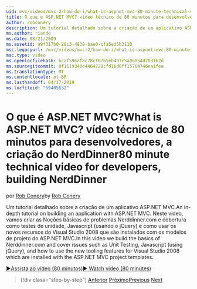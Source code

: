 ```yaml
---
uid: mvc/videos/mvc-2/how-do-i/what-is-aspnet-mvc-80-minute-technical-video-for-developers-building-nerddinner
title: O que é ASP.NET MVC? vídeo técnico de 80 minutos para desenvolvedores, a criação do NerdDinner | Microsoft Docs
author: robconery
description: Um tutorial detalhado sobre a criação de um aplicativo ASP.NET MVC. Neste vídeo, vamos criar as Noções básicas de problemas de Nerddinner.com e cobertura como testes de unidade,...
ms.author: riande
ms.date: 08/21/2009
ms.assetid: a9f317b0-28c3-4838-bae0-cfa5ed5b3110
msc.legacyurl: /mvc/videos/mvc-2/how-do-i/what-is-aspnet-mvc-80-minute-technical-video-for-developers-building-nerddinner
msc.type: video
ms.openlocfilehash: bcaf596af8c78cf0765eb407c5a06854d2031b2d
ms.sourcegitcommit: 0f1119340e4464720cfd16d0ff15764746ea1fea
ms.translationtype: MT
ms.contentlocale: pt-BR
ms.lasthandoff: 04/17/2019
ms.locfileid: "59405632"
---
```

# <a name="what-is-aspnet-mvc-80-minute-technical-video-for-developers-building-nerddinner"></a><span data-ttu-id="6d97a-105">O que é ASP.NET MVC?</span><span class="sxs-lookup"><span data-stu-id="6d97a-105">What is ASP.NET MVC?</span></span> <span data-ttu-id="6d97a-106">vídeo técnico de 80 minutos para desenvolvedores, a criação do NerdDinner</span><span class="sxs-lookup"><span data-stu-id="6d97a-106">80 minute technical video for developers, building NerdDinner</span></span>

<span data-ttu-id="6d97a-107">por [Rob Conery](https://github.com/robconery)</span><span class="sxs-lookup"><span data-stu-id="6d97a-107">by [Rob Conery](https://github.com/robconery)</span></span>

<span data-ttu-id="6d97a-108">Um tutorial detalhado sobre a criação de um aplicativo ASP.NET MVC.</span><span class="sxs-lookup"><span data-stu-id="6d97a-108">An in-depth tutorial on building an application with ASP.NET MVC.</span></span> <span data-ttu-id="6d97a-109">Neste vídeo, vamos criar as Noções básicas de problemas Nerddinner.com e cobertura como testes de unidade, Javascript (usando o jQuery) e como usar os novos recursos do Visual Studio 2008 que são instalados com os modelos de projeto do ASP.NET MVC.</span><span class="sxs-lookup"><span data-stu-id="6d97a-109">In this video we build the basics of Nerddinner.com and cover issues such as Unit Testing, Javascript (using jQuery), and how to use the new tooling features for Visual Studio 2008 which are installed with the ASP.NET MVC project templates.</span></span>

[<span data-ttu-id="6d97a-110">&#9654;Assista ao vídeo (80 minutos)</span><span class="sxs-lookup"><span data-stu-id="6d97a-110">&#9654; Watch video (80 minutes)</span></span>](https://channel9.msdn.com/Blogs/ASP-NET-Site-Videos/what-is-aspnet-mvc-80-minute-technical-video-for-developers-building-nerddinner)

> [!div class="step-by-step"]
> <span data-ttu-id="6d97a-111">[Anterior](displaying-a-table-of-database-data.md)
> [Próximo](why-aspnet-mvc-3-minute-overview-video-for-decision-makers.md)</span><span class="sxs-lookup"><span data-stu-id="6d97a-111">[Previous](displaying-a-table-of-database-data.md)
[Next](why-aspnet-mvc-3-minute-overview-video-for-decision-makers.md)</span></span>
